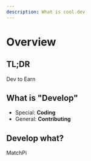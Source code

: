 ```yaml
---
description: What is cool.dev
---
```


# Overview

## TL;DR

Dev to Earn

## What is "Develop"

* Special: **Coding**
* General: **Contributing**

## Develop what?

MatchPi





##
